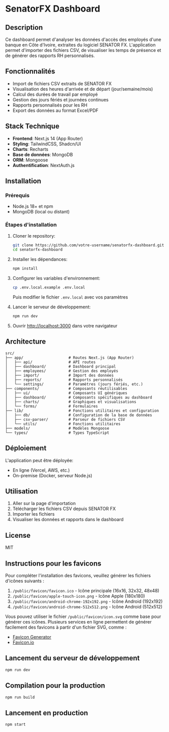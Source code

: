 # SenatorFX Dashboard

## Description
Ce dashboard permet d'analyser les données d'accès des employés d'une banque en Côte d'Ivoire, extraites du logiciel SENATOR FX. L'application permet d'importer des fichiers CSV, de visualiser les temps de présence et de générer des rapports RH personnalisés.

## Fonctionnalités
- Import de fichiers CSV extraits de SENATOR FX
- Visualisation des heures d'arrivée et de départ (jour/semaine/mois)
- Calcul des durées de travail par employé
- Gestion des jours fériés et journées continues
- Rapports personnalisés pour les RH
- Export des données au format Excel/PDF

## Stack Technique
- **Frontend**: Next.js 14 (App Router)
- **Styling**: TailwindCSS, Shadcn/UI
- **Charts**: Recharts
- **Base de données**: MongoDB
- **ORM**: Mongoose
- **Authentification**: NextAuth.js

## Installation

### Prérequis
- Node.js 18+ et npm
- MongoDB (local ou distant)

### Étapes d'installation
1. Cloner le repository:
   ```bash
   git clone https://github.com/votre-username/senatorfx-dashboard.git
   cd senatorfx-dashboard
   ```

2. Installer les dépendances:
   ```bash
   npm install
   ```

3. Configurer les variables d'environnement:
   ```bash
   cp .env.local.example .env.local
   ```
   Puis modifier le fichier `.env.local` avec vos paramètres

4. Lancer le serveur de développement:
   ```bash
   npm run dev
   ```

5. Ouvrir [http://localhost:3000](http://localhost:3000) dans votre navigateur

## Architecture
```
src/
├── app/                    # Routes Next.js (App Router)
│   ├── api/                # API routes
│   ├── dashboard/          # Dashboard principal
│   ├── employees/          # Gestion des employés
│   ├── import/             # Import des données
│   ├── reports/            # Rapports personnalisés
│   └── settings/           # Paramètres (jours fériés, etc.)
├── components/             # Composants réutilisables
│   ├── ui/                 # Composants UI génériques
│   ├── dashboard/          # Composants spécifiques au dashboard  
│   ├── charts/             # Graphiques et visualisations
│   └── forms/              # Formulaires
├── lib/                    # Fonctions utilitaires et configuration
│   ├── db/                 # Configuration de la base de données
│   ├── csv-parser/         # Parseur de fichiers CSV
│   └── utils/              # Fonctions utilitaires
├── models/                 # Modèles Mongoose
└── types/                  # Types TypeScript
```

## Déploiement
L'application peut être déployée:
- En ligne (Vercel, AWS, etc.)
- On-premise (Docker, serveur Node.js)

## Utilisation
1. Aller sur la page d'importation
2. Télécharger les fichiers CSV depuis SENATOR FX
3. Importer les fichiers
4. Visualiser les données et rapports dans le dashboard

## License
MIT 

## Instructions pour les favicons

Pour compléter l'installation des favicons, veuillez générer les fichiers d'icônes suivants :

1. `/public/favicon/favicon.ico` - Icône principale (16x16, 32x32, 48x48)
2. `/public/favicon/apple-touch-icon.png` - Icône Apple (180x180)
3. `/public/favicon/android-chrome-192x192.png` - Icône Android (192x192)
4. `/public/favicon/android-chrome-512x512.png` - Icône Android (512x512)

Vous pouvez utiliser le fichier `/public/favicon/icon.svg` comme base pour générer ces icônes. Plusieurs services en ligne permettent de générer facilement des favicons à partir d'un fichier SVG, comme :

- [Favicon Generator](https://realfavicongenerator.net/)
- [Favicon.io](https://favicon.io/)

## Lancement du serveur de développement

```bash
npm run dev
```

## Compilation pour la production

```bash
npm run build
```

## Lancement en production

```bash
npm start
``` 